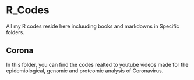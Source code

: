 # R_Codes
 All my R codes reside here incluuding books and markdowns in Specific folders. 

## Corona

In this folder, you can find the codes realted to youtube videos made for the epidemiological, genomic and proteomic analysis of Coronavirus. 
